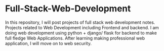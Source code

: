 # Full-Stack-Web-Development
In this repository, I will post projects of full stack web development notes. Projects related to Web Development including Frontend and backend. I am doing web development using python + django/ flask for backend to make full fledge Web Applications. After learning making professional web application, I will move on to web security.
